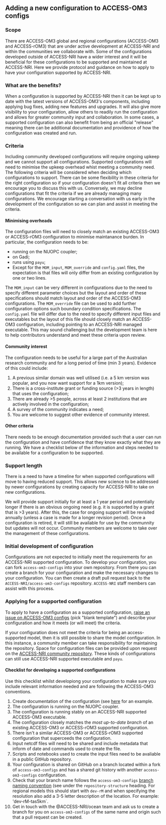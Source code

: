 ## Adding a new configuration to ACCESS-OM3 configs 

### Scope
There are ACCESS-OM3 global and regional configurations (ACCESS-OM3 and ACCESS-rOM3) that are under active development at ACCESS-NRI and within the communities we collaborate with. Some of the configurations developed outside of ACCESS-NRI have a wider interest and it will be beneficial for these configurations to be supported and maintained at ACCESS-NRI. Here we provide protocol and guidance on how to apply to have your configuration supported by ACCESS-NRI. 

### What are the benefits?
When a configuration is supported by ACCESS-NRI then it can be kept up to date with the latest versions of ACCESS-OM3's components, including applying bug fixes, adding new features and upgrades. It will also give more visibility to your configuration, allow others to readily run the configuration and allows for greater community input and collaboration. In some cases, a supported configuration can also benefit from being an official "release" meaning there can be additional documentation and providence of how the configuration was created and run.

### Criteria
Including community developed configurations will require ongoing upkeep and we cannot support all configurations. Supported configurations will need to minimise the upkeep overhead whist meeting a community need. The following criteria will be considered when deciding which configurations to support. There can be some flexibility in these criteria for the right configuration so if your configuration doesn't fit all criteria then we encourage you to discuss this with us. Conversely, we may decline configurations that fit the criteria if we are already managing many configurations. We encourage starting a conversation with us early in the development of the configuration so we can plan and assist in meeting the criteria. 

#### Minimising overheads
The configuration files will need to closely match an existing ACCESS-OM3 or ACCESS-rOM3 configuration to minimise maintanance burden. In particular, the configuration needs to be:

 - running on the NUOPC coupler; 
 - on Gadi;
 - runs using `payu`; 
 - Except for the `MOM_input`, `MOM_override` and `config.yaml` files, the expectation is that files will only differ from an existing configuration by one or two lines. 
 
The `MOM_input` can be very different in  configurations due to the need to specify different parameter choices but the layout and order of these specifications should match layout and order of the ACCESS-OM3 configurations. The `MOM_override` file can be used to add further configuration options such boundary condition specifications. The `config.yaml` file will differ due to the need to specify different input files and executables but the layout of this file should closely match an ACCESS-OM3 configuration, including pointing to an ACCESS-NRI managed executable. This may sound challenging but the development team is here to help contributors understand and meet these criteria upon review.

#### Community interest
The configuration needs to be useful for a large part of the Australian research community and for a long period of time (min 3 years). Evidence of this could include:

   1. A previous similar domain was well utilised (i.e. a 5 km version was popular, and you now want support for a 1km version);
   2. There is a cross-institute grant or funding source (>3 years in length) that uses the configuration;
   3. There are already >5 people, across at least 2 institutions that are actively involved in the configuration;
   4. A survey of the community indicates a need;
   5. You are welcome to suggest other evidence of community interest.

#### Other criteria
There needs to be enough documentation provided such that a user can run the configuration and have confidence that they know exactly what they are running. We have a checklist below of the information and steps needed to be available for a configuration to be supported.

### Support length
There is a need to have a timeline for when supported configurations will move to having reduced support. This allows new science to be addressed by newer configurations by creating capacity for ACCESS-NRI to take on new configurations. 

We will provide support initially for at least a 1 year period and potentially longer if there is an obvious ongoing need (e.g. it is supported by a grant that is >3 years). After this, the case for ongoing support will be revisited annually (unless a case is made for a longer revision period). Once a configuration is retired, it will still be available for use by the communnity but updates will not occur. Community members are welcome to take over the management of these configurations. 

### Initial development of configuration
Configurations are not expected to initially meet the requirements for an ACCESS-NRI supported configuration. To develop your configuration, you can fork `access-om3-configs` into your own repository. From there you can create a branch for your configuration and make the necessary changes to your configuration. You can then create a draft pull request back to the `ACCESS-NRI/access-om3-configs` repository. `ACCESS-NRI` staff members can assist with this process.

### Applying for a supported configuration
To apply to have a configuration as a supported configuration, [raise an issue on ACCESS-OM3 configs](https://github.com/ACCESS-NRI/access-om3-configs/issues/new/choose) (pick "blank template") and describe your configuration and how it meets (or will meet) the criteria.

If your configuration does not meet the criteria for being an access-supported model, then it is still possible to share the model configuration. In this instance, a community member can take responsibility for maintaining the repository. Space for configuration files can be provided upon request on the [ACCESS-NRI community repository](https://github.com/ACCESS-Community-Hub). These kinds of configurations can still use ACCESS-NRI supported executable and `payu`.

#### Checklist for developing a supported configurations
Use this checklist whilst developiong your configuration to make sure you include relevant information needed and are following the ACCESS-OM3 conventions. 

1. Create documentation of the configuration (see [here](https://access-om3-configs.access-hive.org.au/configurations/dev-MC_25km_jra_ryf/) for an example.
2. The configuration is running on the NUOPC coupler.
3. The configuration is running stably on an ACCESS-NRI supported ACCESS-OM3 executable.
4. The configuration closely matches the _most up-to-date branch_ of an existing ACCESS-OM3 or ACCESS-rOM3 supported configuration.
5. There isn't a similar ACCESS-OM3 or ACCESS-rOM3 supported configuration that superceeds the configuration.
6. Input netcdf files will need to be shared and include metadata that inform of date and commands used to create the file.
7. Scripts and notebooks used to create the input files need to be avaliable in a public GitHub repository.
8. Your configuration is shared on GitHub on a branch located within a fork of `access-om3-configs` and has a shared git history with another `access-om3-configs` configuration.
9. Check that your branch name follows the `access-om3-configs` [branch naming convention](https://access-om3-configs.access-hive.org.au/#access-om3-configs-overview) (see under the `repository-structure` heading. For regional models this should start with `dev-rM` and when specifying the resolution also add a 3-5 letter description of the location. For example: 'dev-rM-tas5km`. 
10. Get in touch with the @ACCESS-NRI/ocean team and ask us to create a branch for you on `access-om3-configs` of the same name and origin such that a pull request can be created.
